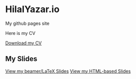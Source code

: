 # HilalYazar.io
My github pages site

Here is my CV

[Download my CV](https://hilalyazar.github.io/HilalYazar.github.io/HilalCV.pdf)



## My Slides

[View my beamer/LaTeX Slides](https://hilalyazar.github.io/HilalYazar.github.io/hw10.pdf)
[View my HTML-based Slides](https://hilalyazar.github.io/HilalYazar.github.io/CV.html)

